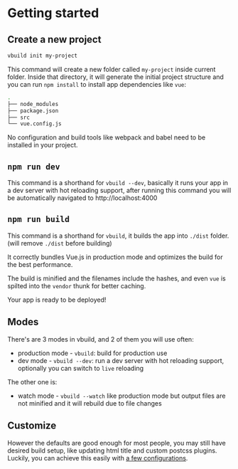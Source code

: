 # Getting started

<!-- toc -->

## Create a new project

```bash
vbuild init my-project
```

This command will create a new folder called `my-project` inside current folder. Inside that directory, it will generate the initial project structure and you can run `npm install` to install app dependencies like `vue`:

```bash
.
├── node_modules
├── package.json
├── src
└── vue.config.js
```

No configuration and build tools like webpack and babel need to be installed in your project.

## `npm run dev`

This command is a shorthand for `vbuild --dev`, basically it runs your app in a dev server with hot reloading support, after running this command you will be automatically navigated to http://localhost:4000

## `npm run build`

This command is a shorthand for `vbuild`, it builds the app into `./dist` folder. (will remove `./dist` before building)

It correctly bundles Vue.js in production mode and optimizes the build for the best performance.

The build is minified and the filenames include the hashes, and even `vue` is spilted into the `vendor` thunk for better caching.

Your app is ready to be deployed!

## Modes

There's are 3 modes in vbuild, and 2 of them you will use often:

- production mode - `vbuild`: build for production use
- dev mode - `vbuild --dev`: run a dev server with hot reloading support, optionally you can switch to `live` reloading

The other one is:

- watch mode - `vbuild --watch` like production mode but output files are not minified and it will rebuild due to file changes

## Customize

However the defaults are good enough for most people, you may still have desired build setup, like updating html title and custom postcss plugins. Luckily, you can achieve this easily with [a few configurations](/config.html).
